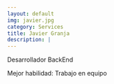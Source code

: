 ```yaml
---
layout: default
img: javier.jpg
category: Services
title: Javier Granja
description: |
---
```

Desarrollador BackEnd

Mejor habilidad: Trabajo en equipo
